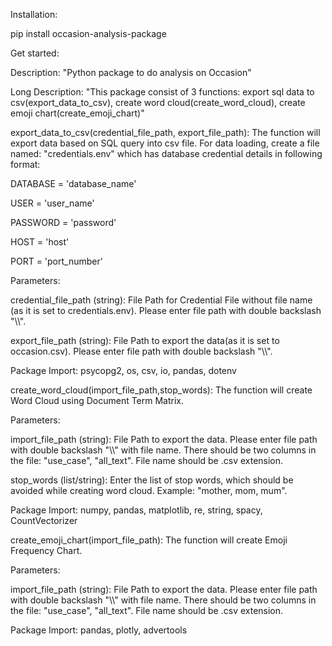 Installation:

pip install occasion-analysis-package


Get started:

Description: "Python package to do analysis on Occasion"

Long Description: "This package consist of 3 functions: export sql data to csv(export_data_to_csv), create word cloud(create_word_cloud), create emoji chart(create_emoji_chart)"

export_data_to_csv(credential_file_path, export_file_path):
The function will export data based on SQL query into csv file.
For data loading, create a file named: "credentials.env" which has database credential details in following format:

DATABASE = 'database_name'

USER = 'user_name'

PASSWORD = 'password'

HOST = 'host'

PORT = 'port_number'


Parameters:

credential_file_path (string): File Path for Credential File without file name (as it is set to credentials.env). Please enter file path with double backslash "\\\\".

export_file_path (string): File Path to export the data(as it is set to occasion.csv). Please enter file path with double backslash "\\\\".

Package Import: psycopg2, os, csv, io, pandas, dotenv


create_word_cloud(import_file_path,stop_words):
The function will create Word Cloud using Document Term Matrix.

Parameters:

import_file_path (string): File Path to export the data. Please enter file path with double backslash "\\\\" with file name. There should be two columns in the file: "use_case", "all_text". File name should be .csv extension.

stop_words (list/string): Enter the list of stop words, which should be avoided while creating word cloud. Example: "mother, mom, mum".

Package Import: numpy, pandas, matplotlib, re, string, spacy, CountVectorizer


create_emoji_chart(import_file_path):
The function will create Emoji Frequency Chart.

Parameters:

import_file_path (string): File Path to export the data. Please enter file path with double backslash "\\\\" with file name. There should be two columns in the file: "use_case", "all_text". File name should be .csv extension.

Package Import: pandas, plotly, advertools